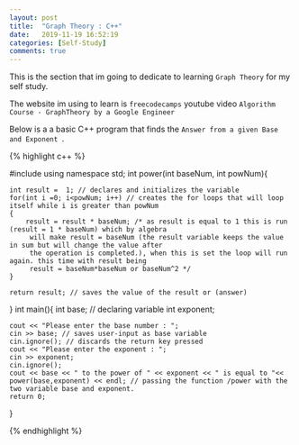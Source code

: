 ```yaml
---
layout: post
title:  "Graph Theory : C++"
date:   2019-11-19 16:52:19
categories: [Self-Study]
comments: true
---
```

This is the section that im going to dedicate to learning `Graph Theory` for my self study.

The website im using to learn is `freecodecamps` youtube video `Algorithm Course - GraphTheory by a Google Engineer` 



<!--more-->

Below is a a basic C++ program that finds the `Answer from a given Base and Exponent `.


{% highlight c++ %}

#include<iostream>
using namespace std;
int power(int baseNum, int powNum){

	int result =  1; // declares and initializes the variable 
	for(int i =0; i<powNum; i++) // creates the for loops that will loop itself while i is greater than powNum
	{
		result = result * baseNum; /* as result is equal to 1 this is run (result = 1 * baseNum) which by algebra
		 will make result = baseNum (the result variable keeps the value in sum but will change the value after 
		 the operation is completed.), when this is set the loop will run again. this time with result being 
		 result = baseNum*baseNum or baseNum^2 */
	}

	return result; // saves the value of the result or (answer) 
}
int main(){
	int base; // declaring variable 
	int exponent;

	cout << "Please enter the base number : "; 
	cin >> base; // saves user-input as base variable
	cin.ignore(); // discards the return key pressed
	cout << "Please enter the exponent : ";
	cin >> exponent; 
	cin.ignore(); 
	cout << base << " to the power of " << exponent << " is equal to "<< power(base,exponent) << endl; // passing the function /power with the two variable base and exponent.
	return 0;
}

{% endhighlight %}


